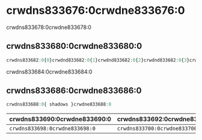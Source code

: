 # crwdns833676:0crwdne833676:0

<p class="description">crwdns833678:0crwdne833678:0</p>

## crwdns833680:0crwdne833680:0

```jsx
crwdns833682:0{0}crwdnd833682:0{1}crwdnd833682:0{2}crwdnd833682:0{3}crwdne833682:0
```

crwdns833684:0crwdne833684:0

## crwdns833686:0crwdne833686:0

```js
crwdns833688:0{ shadows }crwdne833688:0
```

| crwdns833690:0crwdne833690:0   | crwdns833692:0crwdne833692:0   | crwdns833694:0crwdne833694:0   | crwdns833696:0crwdne833696:0   |
|:------------------------------ |:------------------------------ |:------------------------------ |:------------------------------ |
| `crwdns833698:0crwdne833698:0` | `crwdns833700:0crwdne833700:0` | `crwdns833702:0crwdne833702:0` | `crwdns833704:0crwdne833704:0` |